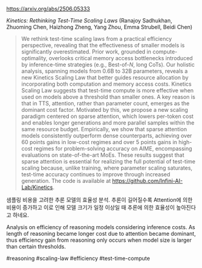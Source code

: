 https://arxiv.org/abs/2506.05333

*Kinetics: Rethinking Test-Time Scaling Laws* (Ranajoy Sadhukhan, Zhuoming Chen, Haizhong Zheng, Yang Zhou, Emma Strubell, Beidi Chen)

> We rethink test-time scaling laws from a practical efficiency perspective, revealing that the effectiveness of smaller models is significantly overestimated. Prior work, grounded in compute-optimality, overlooks critical memory access bottlenecks introduced by inference-time strategies (e.g., Best-of-$N$, long CoTs). Our holistic analysis, spanning models from 0.6B to 32B parameters, reveals a new Kinetics Scaling Law that better guides resource allocation by incorporating both computation and memory access costs. Kinetics Scaling Law suggests that test-time compute is more effective when used on models above a threshold than smaller ones. A key reason is that in TTS, attention, rather than parameter count, emerges as the dominant cost factor. Motivated by this, we propose a new scaling paradigm centered on sparse attention, which lowers per-token cost and enables longer generations and more parallel samples within the same resource budget. Empirically, we show that sparse attention models consistently outperform dense counterparts, achieving over 60 points gains in low-cost regimes and over 5 points gains in high-cost regimes for problem-solving accuracy on AIME, encompassing evaluations on state-of-the-art MoEs. These results suggest that sparse attention is essential for realizing the full potential of test-time scaling because, unlike training, where parameter scaling saturates, test-time accuracy continues to improve through increased generation. The code is available at https://github.com/Infini-AI-Lab/Kinetics.

샘플링 비용을 고려한 추론 모델의 효율성 분석. 추론이 길어질수록 Attention에 의한 비용이 증가하고 이로 인해 모델 크기가 일정 이상일 때 추론에 의한 효율성이 높아진다고 하네요.

<english>
Analysis on efficiency of reasoning models considering inference costs. As length of reasoning became longer cost due to attention became dominant, thus efficiency gain from reasoning only occurs when model size is larger than certain thresholds.
</english>

#reasoning #scaling-law #efficiency #test-time-compute 